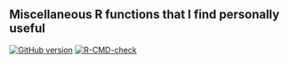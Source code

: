 ## Miscellaneous R functions that I find personally useful

<!-- badges: start -->
[![GitHub version](https://img.shields.io/static/v1?label=GitHub&message=2.14.2&color=blue&logo=github)](https://github.com/pbreheny/breheny)
[![R-CMD-check](https://github.com/pbreheny/breheny/workflows/R-CMD-check/badge.svg)](https://github.com/pbreheny/breheny/actions)
<!-- badges: end -->
